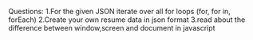 Questions:
1.For the given JSON iterate over all for loops (for, for in, forEach)
2.Create your own resume data in json format
3.read about the difference between window,screen and document in javascript
